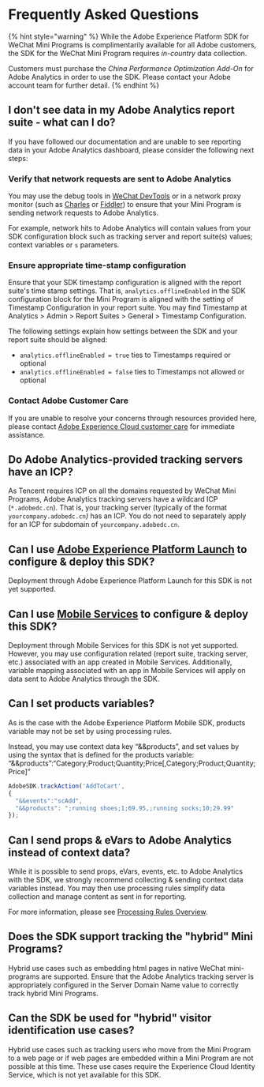 # Frequently Asked Questions

{% hint style="warning" %}
While the Adobe Experience Platform SDK for WeChat Mini Programs is complimentarily available for all Adobe customers, the SDK for the WeChat Mini Program requires _in-country_ data collection.

Customers must purchase the _China Performance Optimization Add-On_ for Adobe Analytics in order to use the SDK. Please contact your Adobe account team for further detail.
{% endhint %}

## I don't see data in my Adobe Analytics report suite - what can I do?

If you have followed our documentation and are unable to see reporting data in your Adobe Analytics dashboard, please consider the following next steps:

### Verify that network requests are sent to Adobe Analytics

You may use the debug tools in [WeChat DevTools](https://developers.weixin.qq.com/miniprogram/en/dev/devtools/devtools.html) or in a network proxy monitor \(such as [Charles](https://www.charlesproxy.com/) or [Fiddler](https://www.telerik.com/fiddler)\) to ensure that your Mini Program is sending network requests to Adobe Analytics.

For example, network hits to Adobe Analytics will contain values from your SDK configuration block such as tracking server and report suite\(s\) values; context variables or `s` parameters.

### Ensure appropriate time-stamp configuration

Ensure that your SDK timestamp configuration is aligned with the report suite's time stamp settings. That is, `analytics.offlineEnabled` in the SDK configuration block for the Mini Program is aligned with the setting of Timestamp Configuration in your report suite. You may find Timestamp at Analytics &gt; Admin &gt; Report Suites &gt; General &gt; Timestamp Configuration.

The following settings explain how settings between the SDK and your report suite should be aligned:

* `analytics.offlineEnabled = true` ties to Timestamps required or optional
* `analytics.offlineEnabled = false` ties to Timestamps not allowed or optional       

### Contact Adobe Customer Care

If you are unable to resolve your concerns through resources provided here, please contact [Adobe Experience Cloud customer care](https://helpx.adobe.com/contact/enterprise-support.ec.html) for immediate assistance.

## Do Adobe Analytics-provided tracking servers have an ICP?

As Tencent requires ICP on all the domains requested by WeChat Mini Programs, Adobe Analytics tracking servers have a wildcard ICP \(`*.adobedc.cn`\). That is, your tracking server \(typically of the format `yourcompany.adobedc.cn`_\)_ has an ICP. You do not need to separately apply for an ICP for subdomain of `yourcompany.adobedc.cn`.

## Can I use [Adobe Experience Platform Launch](https://launch.adobe.com) to configure & deploy this SDK?

Deployment through Adobe Experience Platform Launch for this SDK is not yet supported.

## Can I use [Mobile Services](https://mobilemarketing.adobe.com) to configure & deploy this SDK?

Deployment through Mobile Services for this SDK is not yet supported. However, you may use configuration related \(report suite, tracking server, etc.\) associated with an app created in Mobile Services. Additionally, variable mapping associated with an app in Mobile Services will apply on data sent to Adobe Analytics through the SDK.

## Can I set products variables?

As is the case with the Adobe Experience Platform Mobile SDK, products variable may not be set by using processing rules.

Instead, you may use context data key “&&products”, and set values by using the syntax that is defined for the products variable: “&&products”:“Category;Product;Quantity;Price\[,Category;Product;Quantity;Price\]”

```javascript
AdobeSDK.trackAction('AddToCart',
{
  "&&events":"scAdd",
  "&&products": ";running shoes;1;69.95,;running socks;10;29.99"
});
```

## Can I send props & eVars to Adobe Analytics instead of context data?

While it is possible to send props, eVars, events, etc. to Adobe Analytics with the SDK, we strongly recommend collecting & sending context data variables instead. You may then use processing rules simplify data collection and manage content as sent in for reporting.

For more information, please see [Processing Rules Overview](https://docs.adobe.com/content/help/en/analytics/admin/admin-tools/processing-rules/processing-rules.html).

## Does the SDK support tracking the "hybrid" Mini Programs?

Hybrid use cases such as embedding html pages in native WeChat mini-programs are supported. Ensure that the Adobe Analytics tracking server is appropriately configured in the Server Domain Name value to correctly track hybrid Mini Programs.

## Can the SDK be used for "hybrid" visitor identification use cases?

Hybrid use cases such as tracking users who move from the Mini Program to a web page or if web pages are embedded within a Mini Program are not possible at this time. These use cases require the Experience Cloud Identity Service, which is not yet available for this SDK.

